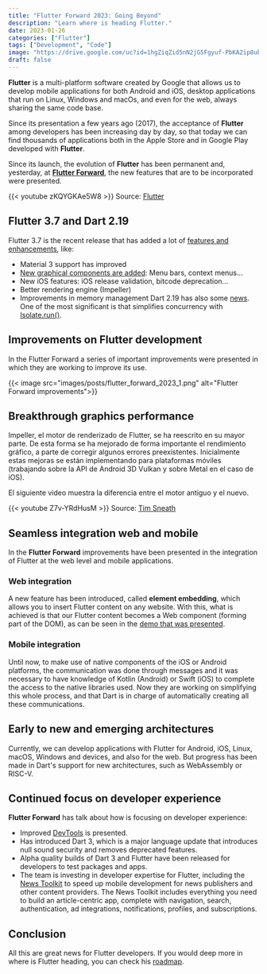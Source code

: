 ```yaml
---
title: "Flutter Forward 2023: Going Beyond"
description: "Learn where is heading Flutter."
date: 2023-01-26
categories: ["Flutter"]
tags: ["Development", "Code"]
image: "https://drive.google.com/uc?id=1hgZiqZid5nN2jG5Fgyuf-PbKA2ip8ubb"
draft: false
---
```


**Flutter** is a multi-platform software created by Google that allows us to develop mobile applications for both Android and iOS, desktop applications that run on Linux, Windows and macOs, and even for the web, always sharing the same code base.

Since its presentation a few years ago (2017), the acceptance of **Flutter** among developers has been increasing day by day, so that today we can find thousands of applications both in the Apple Store and in Google Play developed with **Flutter**.

Since its launch, the evolution of **Flutter** has been permanent and, yesterday, at **[Flutter Forward](https://flutter.dev/events/flutter-forward)**, the new features that are to be incorporated were presented.

{{< youtube zKQYGKAe5W8 >}}
Source: [Flutter](https://www.youtube.com/@flutterdev)

## Flutter 3.7 and Dart 2.19
Flutter 3.7 is the recent release that has added a lot of [features and enhancements](https://docs.flutter.dev/development/tools/sdk/release-notes), like:
* Material 3 support has improved
* [New graphical components are added](https://flutter.github.io/samples/web/material_3_demo/#/): Menu bars, context menus...
* New iOS features: iOS release validation, bitcode deprecation...
* Better rendering engine (Impeller)
* Improvements in memory management
Dart 2.19 has also some [news](https://dart.dev/guides/language/evolution#dart-219). One of the most significant is that simplifies concurrency with [Isolate.run()](https://medium.com/dartlang/better-isolate-management-with-isolate-run-547ef3d6459b).

## Improvements on Flutter development
In the Flutter Forward a series of important improvements were presented in which they are working to improve its use.

{{< image src="images/posts/flutter_forward_2023_1.png" alt="Flutter Forward improvements">}}

## Breakthrough graphics performance
Impeller, el motor de renderizado de Flutter, se ha reescrito en su mayor parte. De esta forma se ha mejorado de forma importante el rendimiento gráfico, a parte de corregir algunos errores preexistentes.
Inicialmente estas mejoras se están implementando para plataformas móviles (trabajando sobre la API de Android 3D Vulkan y sobre Metal en el caso de iOS). 

El siguiente video muestra la diferencia entre el motor antiguo y el nuevo.

{{< youtube Z7v-YRdHusM >}}
Source: [Tim Sneath](https://www.youtube.com/@timsneath2036)

## Seamless integration web and mobile
In the **Flutter Forward** improvements have been presented in the integration of Flutter at the web level and mobile applications.
### Web integration
A new feature has been introduced, called **element embedding**, which allows you to insert Flutter content on any website. With this, what is achieved is that our Flutter content becomes a Web component (forming part of the DOM), as can be seen in the [demo that was presented](https://flutter-forward-demos.web.app/#/).

### Mobile integration
Until now, to make use of native components of the iOS or Android platforms, the communication was done through messages and it was necessary to have knowledge of Kotlin (Android) or Swift (iOS) to complete the access to the native libraries used.
Now they are working on simplifying this whole process, and that Dart is in charge of automatically creating all these communications.

## Early to new and emerging architectures
Currently, we can develop applications with Flutter for Android, iOS, Linux, macOS, Windows and devices, and also for the web.
But progress has been made in Dart's support for new architectures, such as WebAssembly or RISC-V.

## Continued focus on developer experience
**Flutter Forward** has talk about how is focusing on developer experience:
* Improved [DevTools](https://docs.flutter.dev/development/tools/devtools/overview) is presented.
* Has introduced Dart 3, which is a major language update that introduces null sound security and removes deprecated features.
*  Alpha quality builds of Dart 3 and Flutter have been released for developers to test packages and apps.
*  The team is investing in developer expertise for Flutter, including the [News Toolkit](https://github.com/flutter/news_toolkit) to speed up mobile development for news publishers and other content providers. The News Toolkit includes everything you need to build an article-centric app, complete with navigation, search, authentication, ad integrations, notifications, profiles, and subscriptions.


## Conclusion
All this are great news for Flutter developers. If you would deep more in where is Flutter heading, you can check his [roadmap](https://github.com/flutter/flutter/wiki/Roadmap).